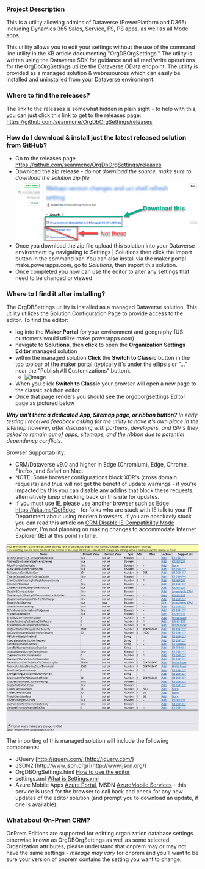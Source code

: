 ### Project Description
This is a utility allowing admins of Dataverse (PowerPlatform and D365) including Dynamics 365 Sales, Service, FS, PS apps, as well as all Model apps.

This utility allows you to edit your settings without the use of the command line utility in the KB article documenting "OrgDBOrgSettings."  The utility is written using the Dataverse SDK for guidance and all read/write operations for the OrgDbOrgSettings utilize the Dataverse OData endpoint.  The utility is provided as a managed solution & webresources which can easily be installed and uninstalled from your Dataverse environment.  

### Where to find the releases?
The link to the releases is somewhat hidden in plain sight - to help with this, you can just click this link to get to the releases page: https://github.com/seanmcne/OrgDbOrgSettings/releases 

### How do I download & install just the latest released solution from GitHub?
- Go to the releases page https://github.com/seanmcne/OrgDbOrgSettings/releases 
- Download the zip release - *do not download the source, make sure to download the solution zip file* 
![](Home_OrgDbOrgSettingsDownload1.png)
- Once you download the zip file upload this solution into your Dataverse environment by navigating to Settings | Solutions then click the Import button in the command bar. You can also install via the maker portal make.powerapps.com, go to *Solutions*, then import this solution. 
- Once completed you now can use the editor to alter any settings that need to be changed or viewed

### Where to I find it after installing?
The OrgDBSettings utility is installed as a managed Dataverse solution. This utility utilizes the Solution Configuration Page to provide access to the editor.  To find the editor: 
- log into the **Maker Portal** for your environment and geography (US customers would utilize make.powerapps.com)
- navigate to **Solutions**, then **click** to open the **Organization Settings Editor** managed solution
- within the managed solution **Click** the **Switch to Classic** button in the top toolbar of the maker portal (typically it's under the ellipsis or "..." near the "Publish All Customizations" button).
  - ![image](https://github.com/user-attachments/assets/a2902463-4397-4fd6-b6d3-9b420e2c2873)
- When you click **Switch to Classic** your browser will open a new page to the classic solution editor
- Once that page renders you should see the orgdborgsettings Editor page as pictured below



_**Why isn't there a dedicated App, Sitemap page, or ribbon button?** In early testing I received feedback asking for the utility to have it's own place in the sitemap however, after discussing with partners, developers, and ISV's they asked to remain out of apps, sitemaps, and the ribbon due to potential dependency conflicts._

Browser Supportability: 
- CRM/Dataverse v9.0 and higher in Edge (Chromium), Edge, Chrome, Firefox, and Safari on Mac.
- NOTE: Some browser configurations block XDR's (cross domain requests) and thus will not get the benefit of update warnings - if you're impacted by this you can disable any addins that block these requests, alternatively keep checking back on this site for updates. 
- If you must use IE, please use another browser such as Edge https://aka.ms/GetEdge - for folks who are stuck with IE talk to your IT Department about using modern browsers, if you are absolutely stuck you can read this article on [CRM Disable IE Compatibility Mode](CRM-Disable-IE-Compatibility-Mode) *however*, I'm not planning on making changes to accommodate Internet Explorer (IE) at this point in time. 

![](Home_OrgDbOrgSettings2013UR1.png)

The importing of this managed solution will include the following components: 
- JQuery [http://jquery.com/](http://jquery.com/)
- JSON2 [http://www.json.org/](http://www.json.org/)
- OrgDBOrgSettings.html [How to use the editor](How-to-use-the-editor.md)
- settings.xml [What is Settings.xml](What-is-Settings.xml.md)
- Azure Mobile Apps [Azure Portal](http://portal.azure.com), MSDN [AzureMobile Services](https://azure.microsoft.com/en-us/services/app-service/mobile/) - this service is used for the browser to call back and check for any new updates of the editor solution (and prompt you to download an update, if one is available). 

### What about On-Prem CRM?
OnPrem Editions are supported for editting organization database settings otherwise known as OrgDBOrgSettings as well as some selected Organization attributes, please understand that onprem may or may not have the same settings - _mileage may vary_ for onprem and you'll want to be sure your version of onprem contains the setting you want to change. 
